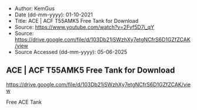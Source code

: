 - Author: KemGus
- Date (dd-mm-yyyy): 01-10-2021
- Title: ACE | ACF T55AMK5 Free Tank for Download
- Source: https://www.youtube.com/watch?v=2Fvf5D7i_qY
- Source: https://drive.google.com/file/d/103Db21jSWzhXy7etgNCfrS6D1GZfZCAK/view
- Source Accessed (dd-mm-yyyy): 05-06-2025

## ACE | ACF T55AMK5 Free Tank for Download

https://drive.google.com/file/d/103Db21jSWzhXy7etgNCfrS6D1GZfZCAK/view

Free ACE Tank
